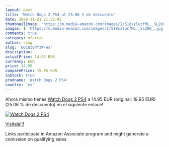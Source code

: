 ```yaml
---
layout: post
title: 'Watch Dogs 2 PS4 al 25.06 % de descuento'
date: 2020-11-21 21:32:03
thumbnailImage: 'https://m.media-amazon.com/images/I/518szlucfML._SL200_.jpg'
images: [ 'https://m.media-amazon.com/images/I/518szlucfML._SL200_.jpg' ]
comments: true
category: ofertas
author: ring
slug: 'B01N3QPY3W-es'
description:
actualPrice: 14.95 EUR
currency: EUR
price: 14.95
comparePrice: 19.95 EUR
inStock: true
prodname: 'Watch Dogs 2 PS4'
country: 'es'
---
```


Ahora mismo tienes [Watch Dogs 2 PS4](https://www.amazon.es/dp/B01N3QPY3W/?tag=tolees-21) a 14.95 EUR (original: 19.95 EUR) (25.06 %  de descuento) en el siguiente enlace!

[![Watch Dogs 2 PS4](https://m.media-amazon.com/images/I/518szlucfML._SL200_.jpg)](https://www.amazon.es/dp/B01N3QPY3W/?tag=tolees-21)

[Visítala!!!](https://www.amazon.es/dp/B01N3QPY3W/?tag=tolees-21)

Links participate in Amazon Associate program and might generate a comission on qualifying sales
